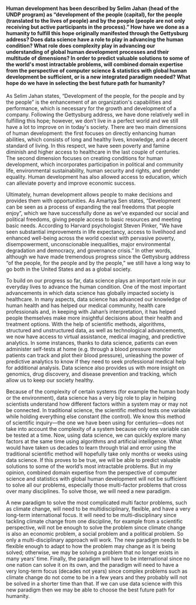 #### Human development has been described by Selim Jahan (head of the UNDP program) as “development of the people (capital), for the people (translated to the lives of people) and by the people (people are not only receiving but active participants in the process).” How have we done as a humanity to fulfill this hope originally manifested through the Gettysburg address? Does data science have a role to play in advancing the human condition? What role does complexity play in advancing our understanding of global human development processes and their multitude of dimensions? In order to predict valuable solutions to some of the world's most intractable problems, will combined domain expertise from the perspective of computer science & statistics with global human development be sufficient, or is a new integrated paradigm needed? What hope do we have in selecting the best future path for humanity?

As Selim Jahan states, “Development of the people, for the people and by the people” is the enhancement of an organization's capabilities and performance, which is necessary for the growth and development of a company. Following the Gettysburg address, we have done relatively well in fulfilling this hope; however, we don’t live in a perfect world and we still have a lot to improve on in today's society. There are two main dimensions of human development: the first focuses on directly enhancing human abilities, which consists of long and healthy lives, knowledge, and a decent standard of living. In this respect, we have seen poverty and famine diminish and higher access to healthcare in the last couple of centuries. The second dimension focuses on creating conditions for human development, which incorporates participation in political and community life, environmental sustainability, human security and rights, and gender equality. Human development has also allowed access to education, which can alleviate poverty and improve economic success.

Ultimately, human development allows people to make decisions and provides them with opportunities. As Amartya Sen states, “Development can be seen as a process of expanding the real freedoms that people enjoy”, which we have successfully done as we’ve expanded our social and political freedoms, giving people access to basic resources and meeting basic needs. According to Harvard psychologist Steven Pinker, "We have seen substantial improvements in life expectancy, access to livelihood and enhanced well-being across the world coexist with pervasive poverty, disempowerment, unconscionable inequalities, major environmental degradation and democracy, and governance crisis.”  In other words, although we have made tremendous progress since the Gettysburg address “of the people, for the people and by the people,” we still have a long way to go both in the United States and as a global society.

To build on our progress so far, data science plays an important role in our everyday lives to advance the human condition. One of the most important advancements in which data science has globally impacted society is healthcare. In many aspects, data science has advanced our knowledge of human health and has helped our medical community, health care professionals and, in keeping with Jahan’s interpretation, it has helped people themselves make more insightful decisions about their health and treatment options. With the help of scientific methods, algorithms, structured and unstructured data, as well as technological advancements, we now have access to virtual assistance, medical imaging, and predictive analytics.  In some instances, thanks to data science, patients can even administer self-tests at home (e.g. through a blood pressure monitor patients can track and plot their blood pressure), unleashing the power of predictive analytics to know if they need to seek professional medical help for additional analysis.  Data science also provides us with more insight on genomics, drug discovery, and disease prevention and tracking, which allow us to keep our society healthy.

Because of the complexity of certain systems (for example the human body or the environment), data science has a very big role to play in helping scientists understand how different factors within a system may or may not be connected.  In traditional science, the scientific method tests one variable while holding everything else constant (the control).  We know this method of scientific inquiry—the one we have been using for centuries—does not take into account the complexity of a system because only one variable can be tested at a time.  Now, using data science, we can quickly explore many factors at the same time using algorithms and artificial intelligence.  What would have taken us decades to learn through trial and error using the traditional scientific method will hopefully take only months or weeks using data science.  If this proves to be true, we will be able to predict valuable solutions to some of the world’s most intractable problems.  But in my opinion, combined domain expertise from the perspective of computer science and statistics with global human development will not be sufficient to solve all our problems, especially those multi-factor problems that cross over many disciplines.  To solve those, we will need a new paradigm.

A new paradigm to solve the most complicated multi factor problems, such as climate change, will need to be multidisciplinary, flexible, and have a very long-term international focus.  It will need to be multi-disciplinary since tackling climate change from one discipline, for example from a scientific perspective, will not be enough to solve the problem since climate change is also an economic problem, a social problem and a political problem.  So only a multi-disciplinary approach will work.  The new paradigm needs to be flexible enough to adapt to how the problem may change as it is being solved; otherwise, we may be solving a problem that no longer exists in many years’ time.  Finally, the paradigm will have to be international since no one nation can solve it on its own, and the paradigm will need to have a very long-term focus (decades not years) since complex problems such as climate change do not come to be in a few years and they probably will not be solved in a shorter time than that.  If we can use data science with this new paradigm then we may be able to choose the best future path for humanity.
